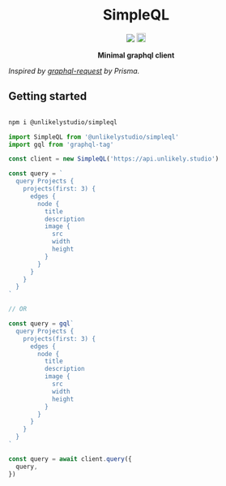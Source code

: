 <p align="center">
  <h1 align="center">SimpleQL</h1>
</p>

<p align="center">
  <img src="https://github.com/unlikelystudio/simpleql/workflows/Test/badge.svg">
  <img src="https://badge.fury.io/js/%40unlikelystudio%2Fsimpleql.svg" alt="npm version" height="18">
</p>

<p align="center">
  <strong>Minimal graphql client</strong>
  <br />
</p>

_Inspired by [graphql-request](https://github.com/prisma-labs/graphql-request) by Prisma._

## Getting started

```bash

npm i @unlikelystudio/simpleql

```

```typescript
import SimpleQL from '@unlikelystudio/simpleql'
import gql from 'graphql-tag'

const client = new SimpleQL('https://api.unlikely.studio')

const query = `
  query Projects {
    projects(first: 3) {
      edges {
        node {
          title
          description
          image {
            src
            width
            height
          }
        }
      }
    }
  }
`

// OR

const query = gql`
  query Projects {
    projects(first: 3) {
      edges {
        node {
          title
          description
          image {
            src
            width
            height
          }
        }
      }
    }
  }
`

const query = await client.query({
  query,
})
```
